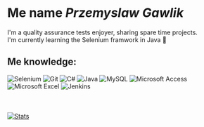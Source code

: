 # Me name  *Przemyslaw Gawlik*
I'm a quality assurance tests enjoyer, sharing spare time projects.
</br>
 I'm currently learning the Selenium framwork in Java 🥒
## Me knowledge:
![Selenium](https://img.shields.io/badge/-selenium-%43B02A?style=for-the-badge&logo=selenium&logoColor=white)
![Git](https://img.shields.io/badge/git-%23F05033.svg?style=for-the-badge&logo=git&logoColor=white)
![C#](https://img.shields.io/badge/c%23-%23239120.svg?style=for-the-badge&logo=csharp&logoColor=white)
![Java](https://img.shields.io/badge/java-%23ED8B00.svg?style=for-the-badge&logo=openjdk&logoColor=white)
![MySQL](https://img.shields.io/badge/mysql-4479A1.svg?style=for-the-badge&logo=mysql&logoColor=white)
![Microsoft Access](https://img.shields.io/badge/Microsoft_Access-A4373A?style=for-the-badge&logo=microsoft-access&logoColor=white)
![Microsoft Excel](https://img.shields.io/badge/Microsoft_Excel-217346?style=for-the-badge&logo=microsoft-excel&logoColor=white)
![Jenkins](https://img.shields.io/badge/jenkins-%232C5263.svg?style=for-the-badge&logo=jenkins&logoColor=white)
</br>
</br>
</br>
</br>
[![Stats](https://github-readme-stats.vercel.app/api?username=Pschemek03&hide_icons=true&theme=dark#gh-dark-mode-only)](https://github.com/anuraghazra/github-readme-stats#gh-dark-mode-only)
